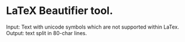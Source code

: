 # LaTeX Beautifier tool. 
Input: Text with unicode symbols which are not supported within LaTex. 
Output: text split in 80-char lines.
